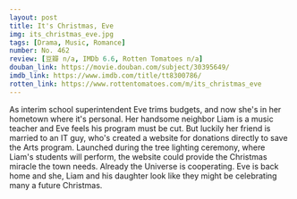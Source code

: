 ```yaml
---
layout: post 
title: It's Christmas, Eve
img: its_christmas_eve.jpg
tags: [Drama, Music, Romance]
number: No. 462
review: [豆瓣 n/a, IMDb 6.6, Rotten Tomatoes n/a]
douban_link: https://movie.douban.com/subject/30395649/
imdb_link: https://www.imdb.com/title/tt8300786/
rotten_link: https://www.rottentomatoes.com/m/its_christmas_eve
---
```


As interim school superintendent Eve trims budgets, and now she's in her hometown where it's personal. Her handsome neighbor Liam is a music teacher and Eve feels his program must be cut. But luckily her friend is married to an IT guy, who's created a website for donations directly to save the Arts program. Launched during the tree lighting ceremony, where Liam's students will perform, the website could provide the Christmas miracle the town needs. Already the Universe is cooperating. Eve is back home and she, Liam and his daughter look like they might be celebrating many a future Christmas.